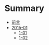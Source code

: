 # Summary

* [前言](README.md)
* [2015-01](2015-01/README.md)
   * [1-01](2015-01/101.md)
   * [1-02](2015-01/1-02.md)

